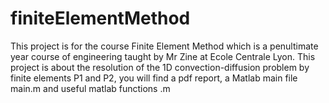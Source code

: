 # finiteElementMethod
This project is for the course Finite Element Method which is a penultimate year course of engineering taught by Mr Zine at Ecole Centrale Lyon. This project is about the resolution of the 1D convection-diffusion problem by finite elements P1 and P2, you will find a pdf report, a Matlab main file main.m and useful matlab functions .m
